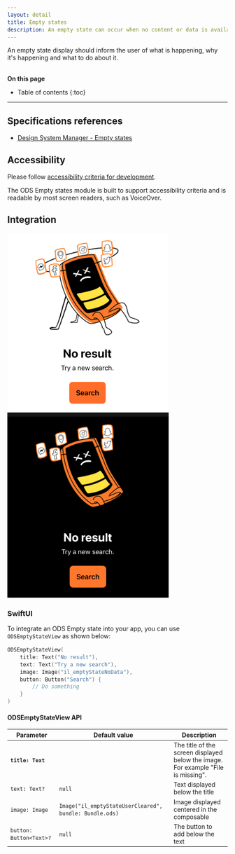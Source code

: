 ```yaml
---
layout: detail
title: Empty states
description: An empty state can occur when no content or data is available to display in the UI. Avoid displaying completely empty screens.
---
```


An empty state display should inform the user of what is happening, why it's happening and what to do about it.

<br>**On this page**

* Table of contents
{:toc}

---

## Specifications references

- [Design System Manager - Empty states](https://system.design.orange.com/0c1af118d/p/177496-empty-states/b/454547)

## Accessibility

Please follow [accessibility criteria for development](https://a11y-guidelines.orange.com/en/mobile/ios/).

The ODS Empty states module is built to support accessibility criteria and is readable by most screen readers, such as VoiceOver.

## Integration

![Empty state light](images/empty_state_light.png) ![Empty state dark](images/empty_state_dark.png)

### SwiftUI

To integrate an ODS Empty state into your app, you can use `ODSEmptyStateView` as shown below:

```swift
ODSEmptyStateView(
    title: Text("No result"),
    text: Text("Try a new search"),
    image: Image("il_emptyStateNoData"),
    button: Button("Search") {
        // Do something
    }
)
```

#### ODSEmptyStateView API

| Parameter                           | Default&nbsp;value                                                                | Description                                                                       |
|-------------------------------------|-----------------------------------------------------------------------------------|-----------------------------------------------------------------------------------|
| <b>`title: Text`</b>              |                                                                                   | The title of the screen displayed below the image. For example "File is missing". |
| `text: Text?`                     | `null`                                                                            | Text displayed below the title                                                    |
| `image: Image`    | `Image("il_emptyStateUserCleared", bundle: Bundle.ods)` | Image displayed centered in the composable                                        |
| `button: Button<Text>?` | `null`                                                                            | The button to add below the text                                                  |
